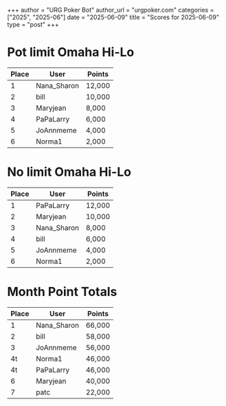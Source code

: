 +++
author = "URG Poker Bot"
author_url = "urgpoker.com"
categories = ["2025", "2025-06"]
date = "2025-06-09"
title = "Scores for 2025-06-09"
type = "post"
+++
# Pot limit Omaha Hi-Lo

| Place | User | Points |
|-------|------|--------|
| 1 | Nana_Sharon | 12,000 |
| 2 | bill | 10,000 |
| 3 | Maryjean | 8,000 |
| 4 | PaPaLarry | 6,000 |
| 5 | JoAnnmeme | 4,000 |
| 6 | Norma1 | 2,000 |

# No limit Omaha Hi-Lo

| Place | User | Points |
|-------|------|--------|
| 1 | PaPaLarry | 12,000 |
| 2 | Maryjean | 10,000 |
| 3 | Nana_Sharon | 8,000 |
| 4 | bill | 6,000 |
| 5 | JoAnnmeme | 4,000 |
| 6 | Norma1 | 2,000 |

# Month Point Totals

| Place | User | Points |
|-------|------|--------|
| 1 | Nana_Sharon | 66,000 |
| 2 | bill | 58,000 |
| 3 | JoAnnmeme | 56,000 |
| 4t | Norma1 | 46,000 |
| 4t | PaPaLarry | 46,000 |
| 6 | Maryjean | 40,000 |
| 7 | patc | 22,000 |
